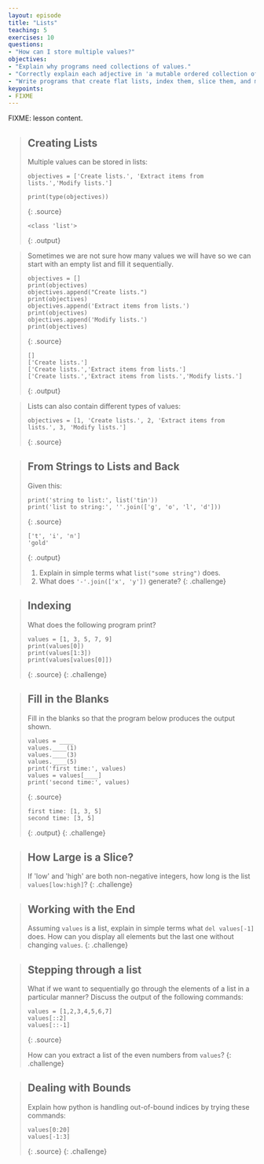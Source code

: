 ```yaml
---
layout: episode
title: "Lists"
teaching: 5
exercises: 10
questions:
- "How can I store multiple values?"
objectives:
- "Explain why programs need collections of values."
- "Correctly explain each adjective in 'a mutable ordered collection of heterogeneous values'."
- "Write programs that create flat lists, index them, slice them, and modify them through assignment and method calls."
keypoints:
- FIXME
---
```

FIXME: lesson content.

> ## Creating Lists
>
>  Multiple values can be stored in lists:
>
> ~~~
> objectives = ['Create lists.', 'Extract items from lists.','Modify lists.']
>
> print(type(objectives))
> ~~~
>{: .source}
>
> ~~~
> <class 'list'>
> ~~~
> {: .output}

> Sometimes we are not sure how many values we will have so we can start with an empty list and fill it sequentially.
>
> ~~~
> objectives = []
> print(objectives)
> objectives.append("Create lists.")
> print(objectives)
> objectives.append('Extract items from lists.')
> print(objectives)
> objectives.append('Modify lists.')
> print(objectives)
> ~~~
> {: .source}
>
> ~~~
> []
> ['Create lists.']
> ['Create lists.','Extract items from lists.']
> ['Create lists.','Extract items from lists.','Modify lists.']
> ~~~
> {: .output}

> Lists can also contain different types of values:
>
> ~~~
> objectives = [1, 'Create lists.', 2, 'Extract items from lists.', 3, 'Modify lists.']
> ~~~
> {: .source}




> ## From Strings to Lists and Back
>
> Given this:
>
> ~~~
> print('string to list:', list('tin'))
> print('list to string:', ''.join(['g', 'o', 'l', 'd']))
> ~~~
> {: .source}
>
> ~~~
> ['t', 'i', 'n']
> 'gold'
> ~~~
> {: .output}
>
> 1. Explain in simple terms what `list("some string")` does.
> 2. What does `'-'.join(['x', 'y'])` generate?
{: .challenge}

> ## Indexing
>
> What does the following program print?
>
> ~~~
> values = [1, 3, 5, 7, 9]
> print(values[0])
> print(values[1:3])
> print(values[values[0]])
> ~~~
> {: .source}
{: .challenge}


> ## Fill in the Blanks
>
> Fill in the blanks so that the program below produces the output shown.
>
> ~~~
> values = ____
> values.____(1)
> values.____(3)
> values.____(5)
> print('first time:', values)
> values = values[____]
> print('second time:', values)
> ~~~
> {: .source}
>
> ~~~
> first time: [1, 3, 5]
> second time: [3, 5]
> ~~~
> {: .output}
{: .challenge}

> ## How Large is a Slice?
>
> If 'low' and 'high' are both non-negative integers,
> how long is the list `values[low:high]`?
{: .challenge}


> ## Working with the End
>
> Assuming `values` is a list,
> explain in simple terms what `del values[-1]` does.
> How can you display all elements but the last one without changing `values`.
{: .challenge}

> ## Stepping through a list
>  
> What if we want to sequentially go through the elements of a list in a particular manner?
> Discuss the output of the following commands:
>
> ~~~
> values = [1,2,3,4,5,6,7]
> values[::2]
> values[::-1]
> ~~~
>
> {: .source}
>
> How can you extract a list of the even numbers from `values`?
{: .challenge}


> ## Dealing with Bounds
>
> Explain how python is handling out-of-bound indices by trying these commands:
>
> ~~~
> values[0:20]
> values[-1:3]
> ~~~
> {: .source}
{: .challenge}
